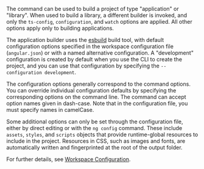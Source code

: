 The command can be used to build a project of type "application" or "library".
When used to build a library, a different builder is invoked, and only the `ts-config`, `configuration`, and `watch` options are applied.
All other options apply only to building applications.

The application builder uses the [esbuild](https://esbuild.github.io/) build tool, with default configuration options specified in the workspace configuration file (`angular.json`) or with a named alternative configuration.
A "development" configuration is created by default when you use the CLI to create the project, and you can use that configuration by specifying the `--configuration development`.

The configuration options generally correspond to the command options.
You can override individual configuration defaults by specifying the corresponding options on the command line.
The command can accept option names given in dash-case.
Note that in the configuration file, you must specify names in camelCase.

Some additional options can only be set through the configuration file,
either by direct editing or with the `ng config` command.
These include `assets`, `styles`, and `scripts` objects that provide runtime-global resources to include in the project.
Resources in CSS, such as images and fonts, are automatically written and fingerprinted at the root of the output folder.

For further details, see [Workspace Configuration](reference/configs/workspace-config).
